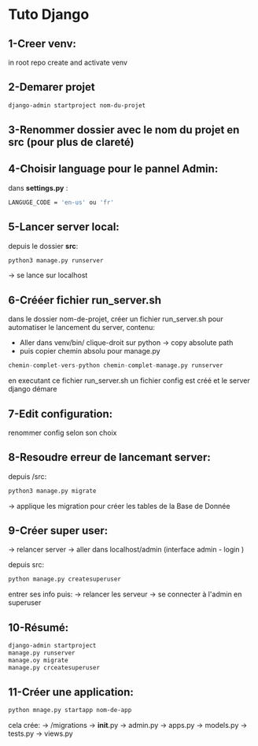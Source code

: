 # Tuto Django

## 1-Creer venv:
in root repo create and activate venv

## 2-Demarer projet
```bash
django-admin startproject nom-du-projet
```

## 3-Renommer dossier avec le nom du projet en src (pour plus de clareté)

## 4-Choisir language pour le pannel Admin:
dans **settings.py** : 
```bash
LANGUGE_CODE = 'en-us' ou 'fr'
```

## 5-Lancer server local:
depuis le dossier **src**:
```bash
python3 manage.py runserver
```
-> se lance sur localhost

## 6-Crééer fichier run_server.sh
dans le dossier nom-de-projet, créer un fichier run_server.sh pour automatiser le lancement du server, contenu: 
+ Aller dans venv/bin/ clique-droit sur python -> copy absolute path
+ puis copier chemin absolu pour manage.py

```python
chemin-complet-vers-python chemin-complet-manage.py runserver
```
en executant ce fichier run_server.sh un fichier config est créé et le server django démare

## 7-Edit configuration:
renommer config selon son choix

## 8-Resoudre erreur de lancemant server:
depuis /src: 
```bash
python3 manage.py migrate
```
-> applique les migration pour créer les tables de la Base de Donnée

## 9-Créer super user:
-> relancer server
-> aller dans localhost/admin (interface admin - login )

depuis src: 
```bash
python manage.py createsuperuser
```
entrer ses info puis:
-> relancer les serveur
-> se connecter à l'admin en superuser

## 10-Résumé: 
```bash
django-admin startproject
manage.py runserver
manage.oy migrate
manage.py crceatesuperuser
```

## 11-Créer une application:
```bash
python mnage.py startapp nom-de-app
```
cela crée:
-> /migrations
-> __init__.py
-> admin.py
-> apps.py
-> models.py
-> tests.py
-> views.py

